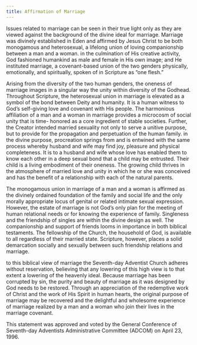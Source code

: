 ```yaml
---
title: Affirmation of Marriage
---
```


Issues related to marriage can be seen in their true light only as they are viewed against the background of the divine ideal for marriage. Marriage was divinely established in Eden and affirmed by Jesus Christ to be both monogamous and heterosexual, a lifelong union of loving companionship between a man and a woman. in the culmination of His creative activity, God fashioned humankind as male and female in His own image; and He instituted marriage, a covenant-based union of the two genders physically, emotionally, and spiritually, spoken of in Scripture as “one flesh.”

Arising from the diversity of the two human genders, the oneness of marriage images in a singular way the unity within diversity of the Godhead. Throughout Scripture, the heterosexual union in marriage is elevated as a symbol of the bond between Deity and humanity. It is a human witness to God’s self-giving love and covenant with His people. The harmonious affiliation of a man and a woman in marriage provides a microcosm of social unity that is time- honored as a core ingredient of stable societies. Further, the Creator intended married sexuality not only to serve a unitive purpose, but to provide for the propagation and perpetuation of the human family. in the divine purpose, procreation springs from and is entwined with the same process whereby husband and wife may find joy, pleasure and physical completeness. It is to a husband and wife whose love has enabled them to know each other in a deep sexual bond that a child may be entrusted. Their child is a living embodiment of their oneness. The growing child thrives in the atmosphere of married love and unity in which he or she was conceived and has the benefit of a relationship with each of the natural parents.

The monogamous union in marriage of a man and a woman is affirmed as the divinely ordained foundation of the family and social life and the only morally appropriate locus of genital or related intimate sexual expression. However, the estate of marriage is not God’s only plan for the meeting of human relational needs or for knowing the experience of family. Singleness and the friendship of singles are within the divine design as well. The companionship and support of friends looms in importance in both biblical testaments. The fellowship of the Church, the household of God, is available to all regardless of their married state. Scripture, however, places a solid demarcation socially and sexually between such friendship relations and marriage.

to this biblical view of marriage the Seventh-day Adventist Church adheres without reservation, believing that any lowering of this high view is to that extent a lowering of the heavenly ideal. Because marriage has been corrupted by sin, the purity and beauty of marriage as it was designed by God needs to be restored. Through an appreciation of the redemptive work of Christ and the work of His Spirit in human hearts, the original purpose of marriage may be recovered and the delightful and wholesome experience of marriage realized by a man and a woman who join their lives in the marriage covenant.

This statement was approved and voted by the General Conference of Seventh-day Adventists Administrative Committee (ADCOM) on April 23, 1996.